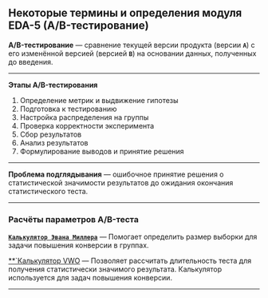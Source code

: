 ## Некоторые термины и определения модуля EDA-5 (A/B-тестирование) ##

**A/B-тестирование**&nbsp;&mdash; сравнение текущей версии продукта (версии
**`А`**) с его изменённой версией (версией **`B`**) на основании данных,
полученных до введения.

----

**Этапы A/B-тестирования**

1. Определение метрик и выдвижение гипотезы
2. Подготовка к тестированию
3. Настройка распределения на группы
4. Проверка корректности эксперимента
5. Сбор результатов
6. Анализ результатов
7. Формулирование выводов и принятие решения

----

**Проблема подглядывания**&nbsp;&mdash; ошибочное принятие решения о
статистической значимости результатов до ожидания окончания статистического
теста.

----

### Расчёты параметров A/B-теста ###

[**`Калькулятор Эвана Миллера`**](https://www.evanmiller.org/ab-testing/sample-size.html)&nbsp;&mdash;
Помогает определить размер выборки для задачи повышения конверсии в группах.

[**`Калькулятор VWO](https://vwo.com/tools/ab-test-duration-calculator/)&nbsp;&mdash;
Позволяет рассчитать длительность теста для получения статистически значимого
результата. Калькулятор используется для задач повышения конверсии.

----
